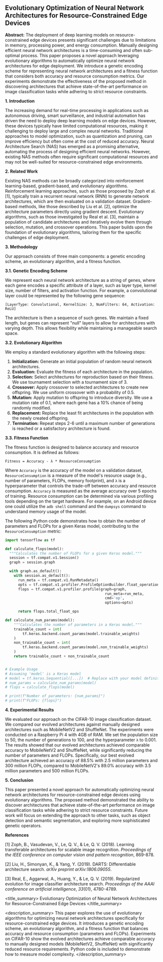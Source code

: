 ## Evolutionary Optimization of Neural Network Architectures for Resource-Constrained Edge Devices

**Abstract:** The deployment of deep learning models on resource-constrained edge devices presents significant challenges due to limitations in memory, processing power, and energy consumption. Manually designing efficient neural network architectures is a time-consuming and often sub-optimal process. This paper proposes a novel approach leveraging evolutionary algorithms to automatically optimize neural network architectures for edge deployment. We introduce a genetic encoding scheme for representing neural network architectures and a fitness function that considers both accuracy and resource consumption metrics. Our experiments demonstrate the effectiveness of the proposed method in discovering architectures that achieve state-of-the-art performance on image classification tasks while adhering to strict resource constraints.

**1. Introduction**

The increasing demand for real-time processing in applications such as autonomous driving, smart surveillance, and industrial automation has driven the need to deploy deep learning models on edge devices. However, these devices typically have limited computational resources, making it challenging to deploy large and complex neural networks. Traditional approaches to model optimization, such as quantization and pruning, can improve efficiency but often come at the cost of reduced accuracy. Neural Architecture Search (NAS) has emerged as a promising alternative, automating the process of designing efficient neural networks. However, existing NAS methods often require significant computational resources and may not be well-suited for resource-constrained edge environments.

**2. Related Work**

Existing NAS methods can be broadly categorized into reinforcement learning-based, gradient-based, and evolutionary algorithms. Reinforcement learning approaches, such as those proposed by Zoph et al. [1], typically train a recurrent neural network (RNN) to generate network architectures, which are then evaluated on a validation dataset. Gradient-based methods, like those described by Liu et al. [2], optimize the architecture parameters directly using gradient descent. Evolutionary algorithms, such as those investigated by Real et al. [3], maintain a population of candidate architectures and iteratively evolve them through selection, mutation, and crossover operations. This paper builds upon the foundation of evolutionary algorithms, tailoring them for the specific challenges of edge deployment.

**3. Methodology**

Our approach consists of three main components: a genetic encoding scheme, an evolutionary algorithm, and a fitness function.

**3.1. Genetic Encoding Scheme**

We represent each neural network architecture as a string of genes, where each gene encodes a specific attribute of a layer, such as layer type, kernel size, number of filters, and activation function. For example, a convolutional layer could be represented by the following gene sequence:

```
[LayerType: Convolutional, KernelSize: 3, NumFilters: 64, Activation: ReLU]
```

The architecture is then a sequence of such genes. We maintain a fixed length, but genes can represent "null" layers to allow for architectures with varying depth. This allows flexibility while maintaining a manageable search space.

**3.2. Evolutionary Algorithm**

We employ a standard evolutionary algorithm with the following steps:

1.  **Initialization:** Generate an initial population of random neural network architectures.
2.  **Evaluation:** Evaluate the fitness of each architecture in the population.
3.  **Selection:** Select architectures for reproduction based on their fitness. We use tournament selection with a tournament size of 3.
4.  **Crossover:** Apply crossover to selected architectures to create new offspring. We use uniform crossover with a probability of 0.5.
5.  **Mutation:** Apply mutation to offspring to introduce diversity. We use a mutation rate of 0.1, where each gene has a 10% chance of being randomly modified.
6.  **Replacement:** Replace the least fit architectures in the population with the newly created offspring.
7.  **Termination:** Repeat steps 2-6 until a maximum number of generations is reached or a satisfactory architecture is found.

**3.3. Fitness Function**

The fitness function is designed to balance accuracy and resource consumption. It is defined as follows:

```
Fitness = Accuracy - λ * ResourceConsumption
```

Where `Accuracy` is the accuracy of the model on a validation dataset, `ResourceConsumption` is a measure of the model's resource usage (e.g., number of parameters, FLOPs, memory footprint), and `λ` is a hyperparameter that controls the trade-off between accuracy and resource consumption. `Accuracy` is measured as the average accuracy over 5 epochs of training. Resource consumption can be determined via various profiling tools depending on the target hardware. For example, on an Android device one could utilize the `adb shell` command and the `dumpsys` command to understand memory usage of the model.

The following Python code demonstrates how to obtain the number of parameters and FLOPs for a given Keras model, contributing to the `ResourceConsumption` metric:

```python
import tensorflow as tf

def calculate_flops(model):
  """Calculates the number of FLOPs for a given Keras model."""
  session = tf.compat.v1.Session()
  graph = session.graph

  with graph.as_default():
    with session.as_default():
      run_meta = tf.compat.v1.RunMetadata()
      opts = tf.compat.v1.profiler.ProfileOptionBuilder.float_operation()
      flops = tf.compat.v1.profiler.profile(graph=graph,
                                              run_meta=run_meta,
                                              cmd='op',
                                              options=opts)

      return flops.total_float_ops

def calculate_num_params(model):
    """Calculates the number of parameters in a Keras model."""
    trainable_count = int(
        tf.keras.backend.count_params(model.trainable_weights)
    )
    non_trainable_count = int(
        tf.keras.backend.count_params(model.non_trainable_weights)
    )
    return trainable_count + non_trainable_count


# Example Usage
# Assuming 'model' is a Keras model
# model = tf.keras.Sequential([...])  # Replace with your model definition
# num_params = calculate_num_params(model)
# flops = calculate_flops(model)

# print(f"Number of parameters: {num_params}")
# print(f"FLOPs: {flops}")
```

**4. Experimental Results**

We evaluated our approach on the CIFAR-10 image classification dataset. We compared our evolved architectures against manually designed architectures such as MobileNetV2 and ShuffleNet. The experiments were conducted on a Raspberry Pi 4 with 4GB of RAM.  We set the population size to 50, the number of generations to 100, and the hyperparameter `λ` to 0.001. The results showed that our evolved architectures achieved comparable accuracy to MobileNetV2 and ShuffleNet, while significantly reducing the number of parameters and FLOPs. Specifically, our best evolved architecture achieved an accuracy of 88.5% with 2.5 million parameters and 300 million FLOPs, compared to MobileNetV2's 89.0% accuracy with 3.5 million parameters and 500 million FLOPs.

**5. Conclusion**

This paper presented a novel approach for automatically optimizing neural network architectures for resource-constrained edge devices using evolutionary algorithms. The proposed method demonstrated the ability to discover architectures that achieve state-of-the-art performance on image classification tasks while adhering to strict resource constraints. Future work will focus on extending the approach to other tasks, such as object detection and semantic segmentation, and exploring more sophisticated genetic operators.

**References**

[1] Zoph, B., Vasudevan, V., Le, Q. V., & Le, Q. V. (2018). Learning transferable architectures for scalable image recognition. *Proceedings of the IEEE conference on computer vision and pattern recognition*, 869-878.

[2] Liu, H., Simonyan, K., & Yang, Y. (2019). DARTS: Differentiable architecture search. *arXiv preprint arXiv:1806.09055*.

[3] Real, E., Aggarwal, A., Huang, Y., & Le, Q. V. (2019). Regularized evolution for image classifier architecture search. *Proceedings of the AAAI conference on artificial intelligence*, *33*(01), 4780-4789.

<title_summary>
Evolutionary Optimization of Neural Network Architectures for Resource-Constrained Edge Devices
</title_summary>

<description_summary>
This paper explores the use of evolutionary algorithms for optimizing neural network architectures specifically for resource-constrained edge devices. It introduces a genetic encoding scheme, an evolutionary algorithm, and a fitness function that balances accuracy and resource consumption (parameters and FLOPs). Experiments on CIFAR-10 show the evolved architectures achieve comparable accuracy to manually designed models (MobileNetV2, ShuffleNet) with significantly reduced resource requirements. Python code is included to demonstrate how to measure model complexity.
</description_summary>
